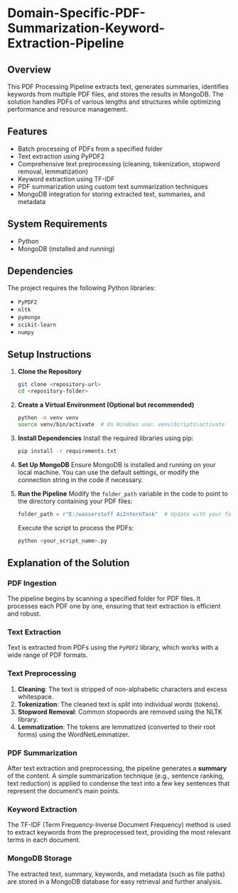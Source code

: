 # Domain-Specific-PDF-Summarization-Keyword-Extraction-Pipeline



## Overview
This PDF Processing Pipeline extracts text, generates summaries, identifies keywords from multiple PDF files, and stores the results in MongoDB. The solution handles PDFs of various lengths and structures while optimizing performance and resource management.

## Features
- Batch processing of PDFs from a specified folder
- Text extraction using PyPDF2
- Comprehensive text preprocessing (cleaning, tokenization, stopword removal, lemmatization)
- Keyword extraction using TF-IDF
- PDF summarization  using custom text summarization techniques
- MongoDB integration for storing extracted text, summaries, and metadata

## System Requirements
- Python 
- MongoDB (installed and running)

## Dependencies
The project requires the following Python libraries:
- `PyPDF2`
- `nltk`
- `pymongo`
- `scikit-learn`
- `numpy`

## Setup Instructions

1. **Clone the Repository**
   ```bash
   git clone <repository-url>
   cd <repository-folder>
   ```

2. **Create a Virtual Environment (Optional but recommended)**
   ```bash
   python -m venv venv
   source venv/bin/activate  # On Windows use: venv\Scripts\activate
   ```

3. **Install Dependencies**
   Install the required libraries using pip:
   ```bash
   pip install -r requirements.txt
   ```

4. **Set Up MongoDB**
   Ensure MongoDB is installed and running on your local machine. You can use the default settings, or modify the connection string in the code if necessary.

5. **Run the Pipeline**
   Modify the `folder_path` variable in the code to point to the directory containing your PDF files:
   ```python
   folder_path = r"E:/wasserstoff AiInternTask"  # Update with your folder path
   ```

   Execute the script to process the PDFs:
   ```bash
   python <your_script_name>.py
   ```

## Explanation of the Solution

### PDF Ingestion
The pipeline begins by scanning a specified folder for PDF files. It processes each PDF one by one, ensuring that text extraction is efficient and robust.

### Text Extraction
Text is extracted from PDFs using the `PyPDF2` library, which works with a wide range of PDF formats.

### Text Preprocessing
1. **Cleaning**: The text is stripped of non-alphabetic characters and excess whitespace.
2. **Tokenization**: The cleaned text is split into individual words (tokens).
3. **Stopword Removal**: Common stopwords are removed using the NLTK library.
4. **Lemmatization**: The tokens are lemmatized (converted to their root forms) using the WordNetLemmatizer.

### PDF Summarization
After text extraction and preprocessing, the pipeline generates a **summary** of the content. A simple summarization technique (e.g., sentence ranking, text reduction) is applied to condense the text into a few key sentences that represent the document’s main points.

### Keyword Extraction
The TF-IDF (Term Frequency-Inverse Document Frequency) method is used to extract keywords from the preprocessed text, providing the most relevant terms in each document.

### MongoDB Storage
The extracted text, summary, keywords, and metadata (such as file paths) are stored in a MongoDB database for easy retrieval and further analysis.


```






